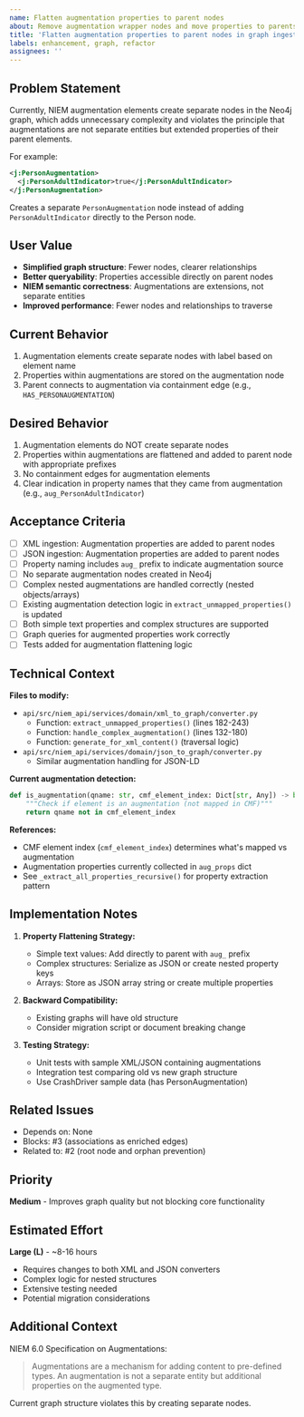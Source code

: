 ```yaml
---
name: Flatten augmentation properties to parent nodes
about: Remove augmentation wrapper nodes and move properties to parents
title: 'Flatten augmentation properties to parent nodes in graph ingestion'
labels: enhancement, graph, refactor
assignees: ''
---
```


## Problem Statement

Currently, NIEM augmentation elements create separate nodes in the Neo4j graph, which adds unnecessary complexity and violates the principle that augmentations are not separate entities but extended properties of their parent elements.

For example:
```xml
<j:PersonAugmentation>
  <j:PersonAdultIndicator>true</j:PersonAdultIndicator>
</j:PersonAugmentation>
```

Creates a separate `PersonAugmentation` node instead of adding `PersonAdultIndicator` directly to the Person node.

## User Value

- **Simplified graph structure**: Fewer nodes, clearer relationships
- **Better queryability**: Properties accessible directly on parent nodes
- **NIEM semantic correctness**: Augmentations are extensions, not separate entities
- **Improved performance**: Fewer nodes and relationships to traverse

## Current Behavior

1. Augmentation elements create separate nodes with label based on element name
2. Properties within augmentations are stored on the augmentation node
3. Parent connects to augmentation via containment edge (e.g., `HAS_PERSONAUGMENTATION`)

## Desired Behavior

1. Augmentation elements do NOT create separate nodes
2. Properties within augmentations are flattened and added to parent node with appropriate prefixes
3. No containment edges for augmentation elements
4. Clear indication in property names that they came from augmentation (e.g., `aug_PersonAdultIndicator`)

## Acceptance Criteria

- [ ] XML ingestion: Augmentation properties are added to parent nodes
- [ ] JSON ingestion: Augmentation properties are added to parent nodes
- [ ] Property naming includes `aug_` prefix to indicate augmentation source
- [ ] No separate augmentation nodes created in Neo4j
- [ ] Complex nested augmentations are handled correctly (nested objects/arrays)
- [ ] Existing augmentation detection logic in `extract_unmapped_properties()` is updated
- [ ] Both simple text properties and complex structures are supported
- [ ] Graph queries for augmented properties work correctly
- [ ] Tests added for augmentation flattening logic

## Technical Context

**Files to modify:**
- `api/src/niem_api/services/domain/xml_to_graph/converter.py`
  - Function: `extract_unmapped_properties()` (lines 182-243)
  - Function: `handle_complex_augmentation()` (lines 132-180)
  - Function: `generate_for_xml_content()` (traversal logic)
- `api/src/niem_api/services/domain/json_to_graph/converter.py`
  - Similar augmentation handling for JSON-LD

**Current augmentation detection:**
```python
def is_augmentation(qname: str, cmf_element_index: Dict[str, Any]) -> bool:
    """Check if element is an augmentation (not mapped in CMF)"""
    return qname not in cmf_element_index
```

**References:**
- CMF element index (`cmf_element_index`) determines what's mapped vs augmentation
- Augmentation properties currently collected in `aug_props` dict
- See `_extract_all_properties_recursive()` for property extraction pattern

## Implementation Notes

1. **Property Flattening Strategy:**
   - Simple text values: Add directly to parent with `aug_` prefix
   - Complex structures: Serialize as JSON or create nested property keys
   - Arrays: Store as JSON array string or create multiple properties

2. **Backward Compatibility:**
   - Existing graphs will have old structure
   - Consider migration script or document breaking change

3. **Testing Strategy:**
   - Unit tests with sample XML/JSON containing augmentations
   - Integration test comparing old vs new graph structure
   - Use CrashDriver sample data (has PersonAugmentation)

## Related Issues

- Depends on: None
- Blocks: #3 (associations as enriched edges)
- Related to: #2 (root node and orphan prevention)

## Priority

**Medium** - Improves graph quality but not blocking core functionality

## Estimated Effort

**Large (L)** - ~8-16 hours
- Requires changes to both XML and JSON converters
- Complex logic for nested structures
- Extensive testing needed
- Potential migration considerations

## Additional Context

NIEM 6.0 Specification on Augmentations:
> Augmentations are a mechanism for adding content to pre-defined types. An augmentation is not a separate entity but additional properties on the augmented type.

Current graph structure violates this by creating separate nodes.
